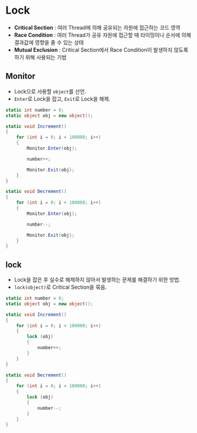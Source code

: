 # Lock
- **Critical Section** : 여러 Thread에 의해 공유되는 자원에 접근하는 코드 영역
- **Race Condition** : 여러 Thread가 공유 자원에 접근할 때 타이밍이나 순서에 의해 결과값에 영향을 줄 수 있는 상태
- **Mutual Exclusion** : Critical Section에서 Race Condition이 발생하지 않도록 하기 위해 사용되는 기법

## Monitor
- Lock으로 사용할 `object`를 선언.
- `Enter`로 Lock을 잡고, `Exit`로 Lock을 해제.
```c#
static int number = 0;
static object obj = new object();

static void Increment()
{
    for (int i = 0; i < 100000; i++)
    {
        Monitor.Enter(obj);

        number++;

        Monitor.Exit(obj);
    }
}

static void Decrement()
{
    for (int i = 0; i < 100000; i++)
    {
        Monitor.Enter(obj);

        number--;

        Monitor.Exit(obj);
    }
}
```

## lock
- Lock을 잡은 후 실수로 해제하지 않아서 발생하는 문제를 해결하기 위한 방법.
- `lock(object)`로 Critical Section을 묶음.
```c#
static int number = 0;
static object obj = new object();

static void Increment()
{
    for (int i = 0; i < 100000; i++)
    {
        lock (obj)
        {
            number++;
        }
    }
}

static void Decrement()
{
    for (int i = 0; i < 100000; i++)
    {
        lock (obj)
        {
            number--;
        }
    }
}
```
